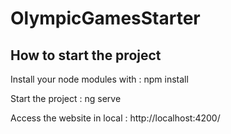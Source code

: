 # OlympicGamesStarter

## How to start the project

Install your node modules with : 
npm install

Start the project :
ng serve

Access the website in local :
http://localhost:4200/
